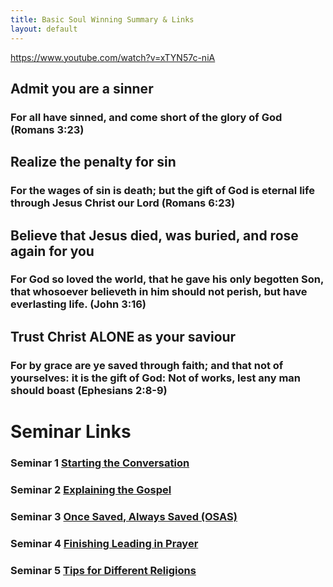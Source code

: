```yaml
---
title: Basic Soul Winning Summary & Links
layout: default
---
```

https://www.youtube.com/watch?v=xTYN57c-niA

## Admit you are a sinner
### For all have sinned, and come short of the glory of God (Romans 3:23)
## Realize the penalty for sin
### For the wages of sin is death; but the gift of God is eternal life through Jesus Christ our Lord (Romans 6:23)
## Believe that Jesus died, was buried, and rose again for you
### For God so loved the world, that he gave his only begotten Son, that whosoever believeth in him should not perish, but have everlasting life. (John 3:16)
## Trust Christ ALONE as your saviour
### For by grace are ye saved through faith; and that not of yourselves: it is the gift of God: Not of works, lest any man should boast (Ephesians 2:8-9)


# Seminar Links
### Seminar 1 [Starting the Conversation](https://www.youtube.com/watch?v=a2a0CmfBWRY&list=PLnnak9ni21Y9BMGOfr3XxAcGadBKC0lQj&index=2)
### Seminar 2 [Explaining the Gospel](https://www.youtube.com/watch?v=2Rf_Z1BeCcM&list=PLnnak9ni21Y9BMGOfr3XxAcGadBKC0lQj&index=3)
### Seminar 3 [Once Saved, Always Saved (OSAS)](https://www.youtube.com/watch?v=qWyLfuUkMBc&list=PLnnak9ni21Y9BMGOfr3XxAcGadBKC0lQj&index=5)
### Seminar 4 [Finishing Leading in Prayer](https://www.youtube.com/watch?v=lztNNIQ3eEc&list=PLnnak9ni21Y9BMGOfr3XxAcGadBKC0lQj&index=7)
### Seminar 5 [Tips for Different Religions](https://www.youtube.com/watch?v=S2mHrtu-DLs&list=PLnnak9ni21Y9BMGOfr3XxAcGadBKC0lQj&index=9)

